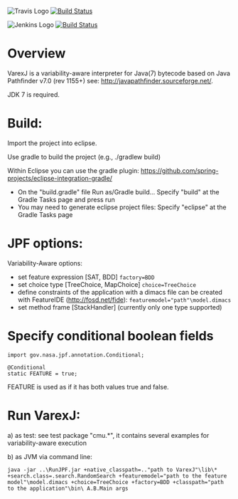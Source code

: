 

![Travis Logo](https://pbs.twimg.com/profile_images/3378789570/e1da61d4058395b770cd5ce15a6925e6_normal.png)
[![Build Status](https://travis-ci.org/meinicke/VarexJ.svg?branch=master)](https://travis-ci.org/meinicke/VarexJ)

![Jenkins Logo](http://mirrors.jenkins-ci.org/art/jenkins-logo/favicon.ico)
[![Build Status](http://feature.isri.cmu.edu:8080/job/VarexJ/badge/icon)](http://feature.isri.cmu.edu:8080/job/VarexJ/)

# Overview

VarexJ is a variability-aware interpreter for Java(7) bytecode based on Java Pathfinder v7.0 (rev 1155+) see: http://javapathfinder.sourceforge.net/.

JDK 7 is required.

# Build:

Import the project into eclipse.

Use gradle to build the project (e.g., ./gradlew build)

Within Eclipse you can use the gradle plugin: https://github.com/spring-projects/eclipse-integration-gradle/

* On the "build.gradle" file Run as/Gradle build... Specify "build" at the Gradle Tasks page and press run
* You may need to generate eclipse project files: Specify "eclipse" at the Gradle Tasks page


# JPF options:

Variability-Aware options:

* set feature expression [SAT, BDD]
	`factory=BDD`
* set choice type [TreeChoice, MapChoice]
	`choice=TreeChoice`
* define constraints of the application with a dimacs file can be created with FeatureIDE (http://fosd.net/fide):
	`featuremodel="path"\model.dimacs`
* set method frame [StackHandler] (currently only one type supported)

# Specify conditional boolean fields

	import gov.nasa.jpf.annotation.Conditional;

	@Conditional
	static FEATURE = true;

FEATURE is used as if it has both values true and false. 

# Run VarexJ:

a) as test: see test package "cmu.*", it contains several examples for variability-aware execution

b) as JVM via command line:

`java -jar ..\RunJPF.jar +native_classpath=.."path to VarexJ"\lib\* +search.class=.search.RandomSearch +featuremodel="path to the feature model"\model.dimacs +choice=TreeChoice +factory=BDD +classpath="path to the application"\bin\ A.B.Main args `


